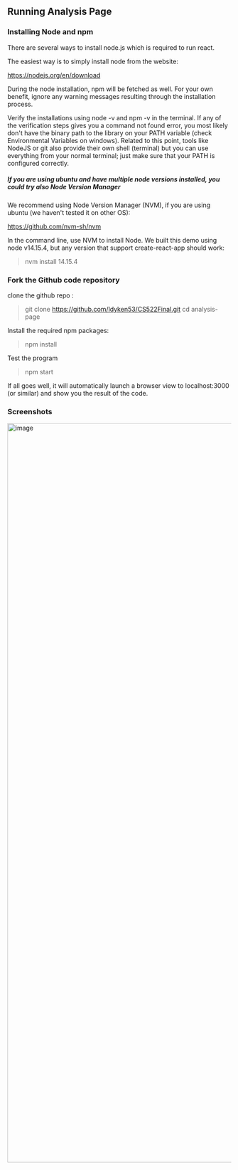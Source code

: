## Running Analysis Page
### Installing Node and npm

There are several ways to install node.js which is required to run react.

The easiest way is to simply install node from the website:

https://nodejs.org/en/download

During the node installation, npm will be fetched as well. For your own benefit, ignore any warning messages resulting through the installation process.

Verify the installations using node -v and npm -v in the terminal. If any of the verification steps gives you a command not found error, you most likely don't have the binary path to the library on your PATH variable (check Environmental Variables on windows). Related to this point, tools like NodeJS or git also provide their own shell (terminal) but you can use everything from your normal terminal; just make sure that your PATH is configured correctly.

##### If you are using ubuntu and have multiple node versions installed, you could try also Node Version Manager
We recommend using Node Version Manager (NVM), if you are using ubuntu (we haven't tested it on other OS):

https://github.com/nvm-sh/nvm

 In the command line, use NVM to install Node. We built this demo using node v14.15.4, but any version that support create-react-app should work:

 > nvm install 14.15.4

### Fork the Github code repository

clone the github repo :

> git clone https://github.com/ldyken53/CS522Final.git
> cd analysis-page

Install the required npm packages:

> npm install

Test the program

>npm start

If all goes well, it will automatically launch a browser view to localhost:3000 (or similar) and show you the result of the code. 

### Screenshots

<img width="1662" alt="image" src="https://github.com/ldyken53/CS522Final/assets/19669471/4e322fd4-ab4c-4ea4-bb58-a05f7d605037">

